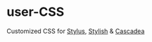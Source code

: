 # user-CSS
Customized CSS for <a href="https://github.com/openstyles/stylus">Stylus</a>, <a href="https://chrome.google.com/webstore/detail/stylish-custom-themes-for/fjnbnpbmkenffdnngjfgmeleoegfcffe?hl=en">Stylish</a> & <a href="https://apps.apple.com/us/app/cascadea/id1432182561?mt=12">Cascadea</a>
